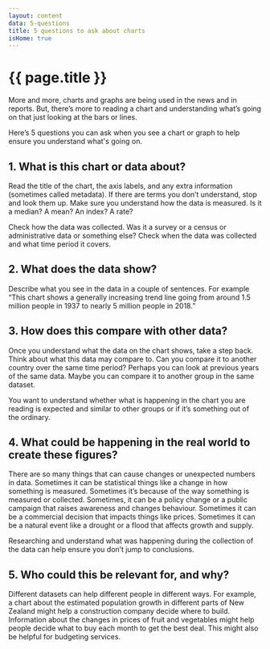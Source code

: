 ```yaml
---
layout: content
data: 5-questions
title: 5 questions to ask about charts
isHome: true
---
```


# {{ page.title }}

More and more, charts and graphs are being used in the news and in reports. But, there’s more to reading a chart and understanding what’s going on that just looking at the bars or lines.

Here’s 5 questions you can ask when you see a chart or graph to help ensure you understand what's going on.

## 1. What is this chart or data about?
 
Read the title of the chart, the axis labels, and any extra information (sometimes called metadata). If there are terms you don’t understand, stop and look them up. Make sure you understand how the data is measured. Is it a median? A mean? An index? A rate?

Check how the data was collected. Was it a survey or a census or administrative data or something else? Check when the data was collected and what time period it covers.

## 2. What does the data show?
 
Describe what you see in the data in a couple of sentences. For example “This chart shows a generally increasing trend line going from around 1.5 million people in 1937 to nearly 5 million people in 2018.”

## 3. How does this compare with other data?
 
Once you understand what the data on the chart shows, take a step back. Think about what this data may compare to. Can you compare it to another country over the same time period? Perhaps you can look at previous years of the same data. Maybe you can compare it to another group in the same dataset.

You want to understand whether what is happening in the chart you are reading is expected and similar to other groups or if it’s something out of the ordinary.

## 4. What could be happening in the real world to create these figures?
 
There are so many things that can cause changes or unexpected numbers in data. Sometimes it can be statistical things like a change in how something is measured. Sometimes it’s because of the way something is measured or collected. Sometimes, it can be a policy change or a public campaign that raises awareness and changes behaviour. Sometimes it can be a commercial decision that impacts things like prices. Sometimes it can be a natural event like a drought or a flood that affects growth and supply.

Researching and understand what was happening during the collection of the data can help ensure you don’t jump to conclusions.

## 5. Who could this be relevant for, and why?
 
Different datasets can help different people in different ways. For example, a chart about the estimated population growth in different parts of New Zealand might help a construction company decide where to build. Information about the changes in prices of fruit and vegetables might help people decide what to buy each month to get the best deal. This might also be helpful for budgeting services.
